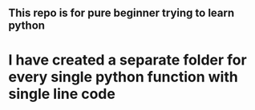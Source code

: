 ## This repo is for pure beginner trying to learn python 
 I have created a separate folder for every single python function with single line code 
=======

